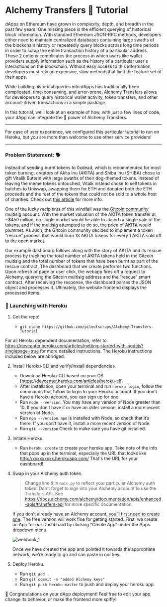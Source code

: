 Alchemy Transfers 🔀 Tutorial
============

dApps on Ethereum have grown in complexity, depth, and breadth in the past few years. One missing piece is the efficient querying of historical block information. With standard Ethereum JSON-RPC methods, developers either need to maintain centralized databases containing large swaths of the blockchain history or repeatedly query blocks across long time periods in order to scrap the entire transaction history of a particular address. These 2 options complicates the process in which users like wallet providers supply information such as the history of a particular user's interactions on the blockchain. Without easy access to this information, developers must rely on expensive, slow methodsthat limit the feature set of their apps.

While building historical queries into dApps has traditionally been complicated, time-consuming, and error-prone, Alchemy Transfers allows for developers to query historical wallet activity, token transfers, and other account-driven transactions in a simple package.  

In this tutorial, we’ll look at an example of how, with just a few lines of code, your dApp can integrate the 🔋 power of Alchemy Transfers.
***
For ease of user experience, we configured this particular tutorial to run on Heroku, but you are more than welcome to use other service providers!
***

### Problem Statement: 🐕 ###

Instead of sending burnt tokens to 0xdead, which is recommended for most token burning, creators of Akita Inu (AKITA) and Shiba Inu (SHIBA) chose to gift Vitalik Buterin with large swaths of their dog-themed tokens.  Instead of leaving the meme tokens untouched, Vitalk instead chose to sell tokens in batches to Uniswap, swapping them for ETH and donated both the ETH proceeds and the rest of the tokens that could not be sold to a whole host of charities.  Check out [this article](https://www.theblockcrypto.com/post/104676/vitalik-buterin-donates-more-than-60m-to-charity-after-selling-meme-tokens-including-shiba-inu) for more info.

One of the lucky recipients of this windfall was the [Gitcoin community](https://gitcoin.co/) multisig account.  With the market valuation of the AKITA token transfer at ~$450 million, no single market would be able to absorb a single sale of the tokens, and if the multisig attempted to do so, the price of AKITA would plummet.  As such, the Gitcoin community decided to implement a token “rescue” process that would burn 13 AKITA tokens for every 1 AKITA sold off to the open market.   

Our example dashboard follows along with the story of AKITA and its rescue process by tracking the total number of AKITA tokens held in the Gitcoin multisig and the total number of tokens that have been burnt as part of the rescue contract. The dashboard that we create performs two functions.  Upon refresh of page or user click, the webapp fires off a request to Alchemy, querying the Gitcoin multisig address and the “rescue” smart contract.  After receiving the response, the dashboard parses the JSON object and processes it.  Ultimately, the website frontend displays the processed items.

### 🚀 Launching with Heroku ###

 1. Get the repo!

      * `git clone https://github.com/pileofscraps/Alchemy-Transfers-Tutorial`

For all Heroku dependent documentation, refer to:
https://devcenter.heroku.com/articles/getting-started-with-nodejs?singlepage=true 
for more detailed instructions.  The Heroku instructions included below are abridged.

 2. Install Heroku-CLI and verify/install dependencies.

      * Download Heroku-CLI based on your OS [https://devcenter.heroku.com/articles/heroku-cli]
      * After installation, open your terminal and run `heroku login`; follow the commands that follow to login to your Heroku account.  If you don't have a Heroku account, you can sign up for one!
      * Run `node --version`.  You may have any version of Node greater than 10.  If you don’t have it or have an older version, install a more recent version of Node.
      * Run `npm --version`.  `npm` is installed with Node, so check that it’s there. If you don’t have it, install a more recent version of Node:
      * Run `git --version`   Check to make sure you have git installed.  

 3. Initiate Heroku.

      * Run `heroku create` to create your heroku app. Take note of the info that pops up in the terminal, especially the URL that looks like  http://xxxxxxxxx.herokuapp.com/ That's the URL for your dashboard!

 3. Swap in your Alchemy auth token.

      > Change line 8 in `main.py` to reflect your particular Alchemy auth token!  Don't forget to sign into your Alchemy account to use the Transfers API.  See https://docs.alchemy.com/alchemy/documentation/apis/enhanced-apis/transfers-api for more specific documentation.  

      If you don’t already have an Alchemy account, [you’ll first need to create one](https://alchemy.com/?r=affiliate:ba2189be-b27d-4ce9-9d52-78ce131fdc2d). The free version will work fine for getting started.  First, we create an App for our Dashboard by clicking “Create App” under the Apps dropdown menu.

      ![webhook_1](https://github.com/pileofscraps/Alchemy-Transfers-Tutorial/blob/master/app.png)
      
      Once we have created the app and pointed it towards the appropriate network, we're ready to go and can paste in our key.

 4. Deploy Heroku.

      * Run `git add .`
      * Run `git commit -m "added Alchemy keys"`
      * Run `git push heroku master` to push and deploy your heroku app.
     
🎉 Congratulations on your dApp deployment! Feel free to edit your app, change its behavior, or make the frontend more spiffy!

